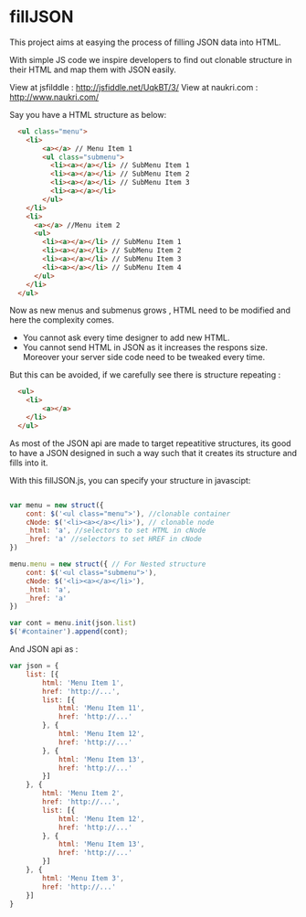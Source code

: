 fillJSON
========

This project aims at easying the process of filling JSON data into HTML. 

With simple JS code we inspire developers to find out clonable structure in their HTML and map them with JSON easily.

View at jsfilddle : http://jsfiddle.net/UqkBT/3/
View at naukri.com : http://www.naukri.com/

Say you have a HTML structure as below:

```html
  <ul class="menu">
    <li>
        <a></a> // Menu Item 1
        <ul class="submenu">
          <li><a></a></li> // SubMenu Item 1
          <li><a></a></li> // SubMenu Item 2
          <li><a></a></li> // SubMenu Item 3
          <li><a></a></li>
        </ul>
    </li>
    <li>
      <a></a> //Menu item 2
      <ul>
        <li><a></a></li> // SubMenu Item 1
        <li><a></a></li> // SubMenu Item 2
        <li><a></a></li> // SubMenu Item 3
        <li><a></a></li> // SubMenu Item 4
      </ul>
    </li>
  </ul>
```
Now as new menus and submenus grows , HTML need to be modified and here the complexity comes.


 * You cannot ask every time designer to add new HTML.
 * You cannot send HTML in JSON as it increases the respons size. Moreover your server side code need to be tweaked every time.
 

But this can be avoided, if we carefully see there is structure repeating : 

```html
  <ul>
    <li>
        <a></a>
    </li>
  </ul>
```

As most of the JSON api are made to target repeatitive structures, its good to have a JSON designed in such a way such that it creates its structure and fills into it.


With this fillJSON.js, you can specify your structure in javascipt:

```javascript

var menu = new struct({
    cont: $('<ul class="menu">'), //clonable container
    cNode: $('<li><a></a></li>'), // clonable node
    _html: 'a', //selectors to set HTML in cNode
    _href: 'a' //selectors to set HREF in cNode
})

menu.menu = new struct({ // For Nested structure 
    cont: $('<ul class="submenu">'),
    cNode: $('<li><a></a></li>'),
    _html: 'a',
    _href: 'a'
})

var cont = menu.init(json.list)
$('#container').append(cont);

```

And JSON api as : 

```javascript
var json = {
    list: [{
        html: 'Menu Item 1',
        href: 'http://...',
        list: [{
            html: 'Menu Item 11',
            href: 'http://...'
        }, {
            html: 'Menu Item 12',
            href: 'http://...'
        }, {
            html: 'Menu Item 13',
            href: 'http://...'
        }]
    }, {
        html: 'Menu Item 2',
        href: 'http://...',
        list: [{
            html: 'Menu Item 12',
            href: 'http://...'
        }, {
            html: 'Menu Item 13',
            href: 'http://...'
        }]
    }, {
        html: 'Menu Item 3',
        href: 'http://...'
    }]
}
```



